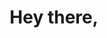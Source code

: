 ---
title: Hey there,
tagline: I'm Aileen Huang.
title_descrip: I'm a full-stack developer based in New Zealand. If you need a digital solution, then maybe I can help.
title_button: Hire Me
title_button_url: /contact 
cv_button: My Resume
cv_button_url: /pdf/Aileen%20Huang%2010%20Jun%202023.pdf
cover_image: svg/cover_image.svg

about_me_heading: About Me
about_me:
    - I'm Aileen Huang, a full-stack developer based in New Zealand.
    - I've on-off coded since 2011, but unfortunately my fragmented family refused to let me study anything related to computer science or engineering. On the fortunate side, I had a manager who noticed my interest in coding after seeing me automate for an unrelated job, leading to my journey in web development.
    - Nowadays, I build APIs, apps and websites with various languages and tools. I'm keen to use the right stack for the job, even if it means learning something completely new.
    - My blog contains my studies into computer science and software engineering, so that I can continuously improve my software skills. It may also contain some side project stuff. I'm a bit interested in game development and UX.

services_heading: What can I do for you?
services_descrip: 
    - I can create performant code behind your API, app and/or website as according to your needs and designs.
    - I can make it work, load fast and look good. 
    - I can identify potential issues and fix them too.
    - I can learn and use different technologies that best fit your project requirements.
    - Let your digital product look and work just the way you wanted it to be.
services_image: svg/services_image.svg

projects_heading: Here are some projects I've worked on.
projects: 
    - dg-client-app:
        name: Divers Group client portal
        built_with: Laravel (PHP), AlpineJS, TailwindCSS
        description: A project that completely upgrades the existing portal with reactive Javascript and modern design practices.
    - pbt-parser:
        name: PBT spreadsheet parser
        built_with: Go, SQLite
        description: An automation project that extracts information from PBTOne runsheets and invoices and outputs them in a Divers Group accounting format.
        more_at: pbt-parser
    - water-outages:
        name: Water API & Dashboard
        built_with: Go, Postgres (PostGIS), Hugo, Vue (CDN)
        description: A project that intends to prove that certain non-rural regions of Auckland get more water outages than others.
projects_button: "& more..."

stack_heading: This is my tech stack I use to build stuff.
stack_descrip: I'm always adding to these as I continue through my endeavours into tech. For a full tech stack list, please refer to [the full tech stack list](/fullstack).
stacks:
    - languages:
        - go
        - python
        - php
        - html
        - css
        - js
    - Builders & frameworks:
        - Hugo
        - Wordpress
        - Django
        - Flask
        - Laravel
        - Tailwind
        - Bootstrap
        - jQuery
        - Vue

speech_bubble_text: I prioritised website printability [amongst other things](/blog/2022/07/portfolio-design/), so not too many frameworks used here.

contact_form_heading: Contact Me
contact_form_description: If you're interested in hiring me, working together for your next project or something else entirely, feel free to get in touch.
---